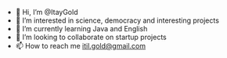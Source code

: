 - 👋 Hi, I’m @ItayGold
- 👀 I’m interested in science, democracy and interesting projects
- 🌱 I’m currently learning Java and English
- 💞️ I’m looking to collaborate on startup projects
- 📫 How to reach me itil.gold@gmail.com

<!---
ItayGold/ItayGold is a ✨ special ✨ repository because its `README.md` (this file) appears on your GitHub profile.
You can click the Preview link to take a look at your changes.
--->
